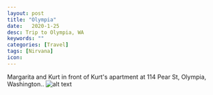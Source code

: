 ```yaml
---
layout: post
title: "Olympia"
date:   2020-1-25
desc: Trip to Olympia, WA
keywords: ""
categories: [Travel]
tags: [Nirvana]
icon:
---
```

Margarita and Kurt in front of Kurt's apartment at 114 Pear St, Olympia, Washington..
![alt text](https://github.com/harrydurbin/harrydurbin.github.io/blob/master/static/assets/img/posts/margarita_and_kurt.png?raw=true=250x "Margarita and Kurt")
